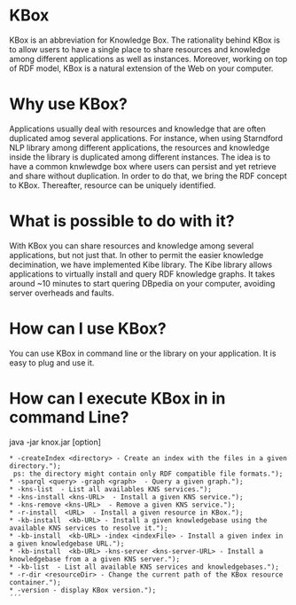 # KBox


KBox is an abbreviation for Knowledge Box. 
The rationality behind KBox is to allow users to have a single place to share resources and knowledge among different applications as well as instances. 
Moreover, working on top of RDF model, KBox is a natural extension of the Web on your computer.

# Why use KBox?
Applications usually deal with resources and knowledge that are often duplicated amog several applications.
For instance, when using Starndford NLP library among different applications, the resources and knowledge inside the library is duplicated among different instances.
The idea is to have a common knwlewdge box where users can persist and yet retrieve and share without duplication.
In order to do that, we bring the RDF concept to KBox.
Thereafter, resource can be uniquely identified.

# What is possible to do with it?
With KBox you can share resources and knowledge among several applications, but not just that.
In other to permit the easier knowledge decimination, we have implemented Kibe library.
The Kibe library allows applications to virtually install and query RDF knowledge graphs.
It takes around ~10 minutes to start quering DBpedia on your computer, avoiding server overheads and faults.

# How can I use KBox?
You can use KBox in command line or the library on your application.
It is easy to plug and use it.

# How can I execute KBox in in command Line?

java -jar knox.jar <command> [option]
```Where [command] is:
* -createIndex <directory> - Create an index with the files in a given directory.");
 ps: the directory might contain only RDF compatible file formats.");
* -sparql <query> -graph <graph>  - Query a given graph.");		
* -kns-list  - List all availables KNS services.");
* -kns-install <kns-URL>  - Install a given KNS service.");
* -kns-remove <kns-URL>  - Remove a given KNS service.");	
* -r-install  <URL>  - Install a given resource in KBox.");
* -kb-install  <kb-URL> - Install a given knowledgebase using the available KNS services to resolve it.");
* -kb-install  <kb-URL> -index <indexFile> - Install a given index in a given knowledgebase URL.");
* -kb-install  <kb-URL> -kns-server <kns-server-URL> - Install a knowledgebase from a a given KNS server.");
* -kb-list  - List all available KNS services and knowledgebases.");
* -r-dir <resourceDir> - Change the current path of the KBox resource container.");
* -version - display KBox version.");
´´´
